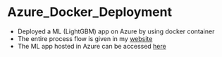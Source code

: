 # Azure_Docker_Deployment
* Deployed a ML (LightGBM) app on Azure by using docker container
* The entire process flow is given in my [website](http://sravanroy.com/azure_deploy.html)
* The ML app hosted in Azure can be accessed [here](https://housepricelgbm.azurewebsites.net/)
